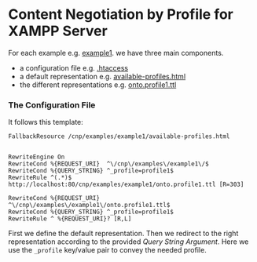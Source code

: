 # Content Negotiation by Profile for XAMPP Server

For each example e.g. [example1](/cnp/examples/example1). we have three main components. 
* a configuration file e.g. [.htaccess](/cnp/examples/example1/.htaccess)
* a default representation e.g. [available-profiles.html](/cnp/examples/example1/available-profiles.html)
* the different representations e.g. [onto.profile1.ttl](/cnp/examples/example1/onto.profile1.ttl)

### The Configuration File

It follows this template:

```cgi
FallbackResource /cnp/examples/example1/available-profiles.html


RewriteEngine On 
RewriteCond %{REQUEST_URI}  ^\/cnp\/examples\/example1\/$ 
RewriteCond %{QUERY_STRING} ^_profile=profile1$ 
RewriteRule ^(.*)$ http://localhost:80/cnp/examples/example1/onto.profile1.ttl [R=303]

RewriteCond %{REQUEST_URI}  ^\/cnp\/examples\/example1\/onto.profile1.ttl$ 
RewriteCond %{QUERY_STRING} ^_profile=profile1$    
RewriteRule ^ %{REQUEST_URI}? [R,L]
```

First we define the default representation. Then we redirect to the right representation according to the provided *Query String Argument*. Here we use the `_profile` key/value pair to convey the needed profile.
